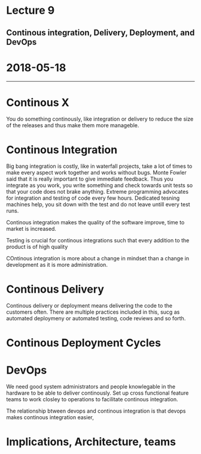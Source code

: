 # Lecture 9
## Continous integration, Delivery, Deployment, and DevOps
# 2018-05-18
---
# Continous X
You do something continously, like integration or delivery to reduce the size of the releases and thus make them more manageble. 


# Continous Integration
Big bang integration is costly, like in waterfall projects, take a lot of times to make every aspect work together and works without bugs. Monte Fowler said that it is really important to give immediate feedback. Thus you integrate as you work, you write something and check towards unit tests so that your code does not brake anything. Extreme programming advocates for integration and testing of code every few hours. Dedicated tesning machines help, you sit down with the test and do not leave untill every test runs. 

Continous integration makes the quality of the software improve, time to market is increased. 

Testing is crucial for continous integrations such that every addition to the product is of high quality

COntinous integration is more about a change in mindset than a change in development as it is more administration.

# Continous Delivery
Continous delivery or deployment means delivering the code to the customers often. There are multiple practices included in this, sucg as automated deploymeny or automated testing, code reviews and so forth.  

# Continous Deployment Cycles

# DevOps
We need good system administrators and people knowlegable in the hardware to be able to deliver continously. Set up cross functional feature teams to work closley to operations to facilitate continous integration. 

The relationship btween devops and continous integration is that devops makes continous integration easier, 

# Implications, Architecture, teams

